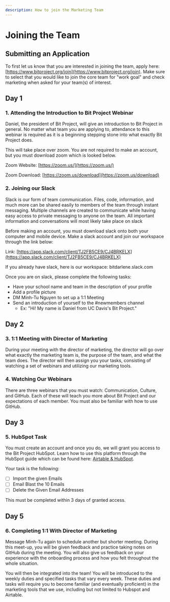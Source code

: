 ```yaml
---
description: How to join the Marketing Team
---
```


# Joining the Team

## Submitting an Application

To first let us know that you are interested in joining the team, apply here: [https://www.bitproject.org/join](https://www.bitproject.org/join). Make sure to select that you would like to join the core team for "work goal" and check marketing when asked for your team\(s\) of interest.

## Day 1

### 1. Attending the Introduction to Bit Project Webinar

Daniel, the president of Bit Project, will give an introduction to Bit Project in general. No matter what team you are applying to, attendance to this webinar is required as it is a beginning stepping stone into what exactly Bit Project does.

This will take place over zoom. You are not required to make an account, but you must download zoom which is looked below.

Zoom Website: [https://zoom.us/](https://zoom.us/)

Zoom Download: [https://zoom.us/download](https://zoom.us/download)

### 2. Joining our Slack

Slack is our form of team communication. Files, code, information, and much more can be shared easily to members of the team through instant messaging. Multiple channels are created to communicate while having easy access to private messaging to anyone on the team. All important information and conversations will most likely take place on slack

Before making an account, you must download slack onto both your computer and mobile device. Make a slack account and join our workspace through the link below:

Link: [https://app.slack.com/client/TJ2FB5CE9/CJ4BRKELX](https://app.slack.com/client/TJ2FB5CE9/CJ4BRKELX)

If you already have slack, here is our workspace: bitdarlene.slack.com

Once you are on slack, please complete the following tasks:

* Have your school name and team in the description of your profile
* Add a profile picture 
* DM Minh-Tu Nguyen to set up a 1:1 Meeting
* Send an introduction of yourself to the \#newmembers channel
  * Ex: "Hi! My name is Daniel from UC Davis's Bit Project." 

## Day 2

### 3. 1:1 Meeting with Director of Marketing

During your meeting with the director of marketing, the director will go over what exactly the marketing team is, the purpose of the team, and what the team does. The director will then assign you your tasks, consisting of watching a set of webinars and utilizing our marketing tools.

### 4. Watching Our Webinars

There are three webinars that you must watch: Communication, Culture, and GitHub. Each of these will teach you more about Bit Project and our expectations of each member. You must also be familiar with how to use GitHub.

## Day 3

### 5. HubSpot Task

You must create an account and once you do, we will grant you access to the Bit Project HubSpot. Learn how to use this platform through the HubSpot guide which can be found here: [Airtable & HubSpot](weekly-duties/airtable-and-hubspot.md).

Your task is the following:

* [ ] Import the given Emails
* [ ] Email Blast the 10 Emails
* [ ] Delete the Given Email Addresses

This must be completed within 3 days of granted access.

## Day 5

### 6. Completing 1:1 With Director of Marketing

Message Minh-Tu again to schedule another but shorter meeting. During this meet-up, you will be given feedback and practice taking notes on GitHub during the meeting. You will also give us feedback on your experience with the onboarding process and how you felt throughout the whole situation.

You will then be integrated into the team! You will be introduced to the weekly duties and specified tasks that vary every week. These duties and tasks will require you to become familiar \(and eventually proficient\) in the marketing tools that we use, including but not limited to Hubspot and Airtable.

